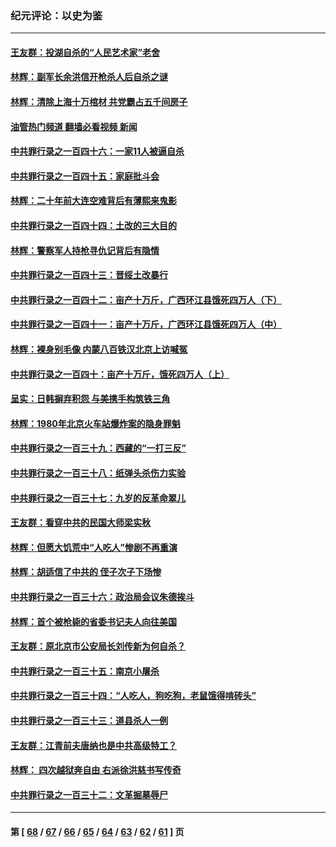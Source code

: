 ### 纪元评论：以史为鉴
---
#### [王友群：投湖自杀的“人民艺术家”老舍](../../pages/nsc1028/n14038027.md?07240330) 
#### [林辉：副军长余洪信开枪杀人后自杀之谜](../../pages/nsc1028/n14037038.md?07240330) 
#### [林辉：清除上海十万棺材 共党霸占五千间房子](../../pages/nsc1028/n14033735.md?07240330) 
#### [油管热门频道 翻墙必看视频 新闻](ok?07240330)
#### [中共罪行录之一百四十六：一家11人被逼自杀](../../pages/nsc1028/n14032932.md?07240330) 
#### [中共罪行录之一百四十五：家庭批斗会](../../pages/nsc1028/n14031487.md?07240330) 
#### [林辉：二十年前大连空难背后有薄熙来鬼影](../../pages/nsc1028/n14031069.md?07240330) 
#### [中共罪行录之一百四十四：土改的三大目的](../../pages/nsc1028/n14030522.md?07240330) 
#### [林辉：警察军人持枪寻仇记背后有隐情](../../pages/nsc1028/n14029745.md?07240330) 
#### [中共罪行录之一百四十三：晋绥土改暴行](../../pages/nsc1028/n14029965.md?07240330) 
#### [中共罪行录之一百四十二：亩产十万斤，广西环江县饿死四万人（下）](../../pages/nsc1028/n14027911.md?07240330) 
#### [中共罪行录之一百四十一：亩产十万斤，广西环江县饿死四万人（中）](../../pages/nsc1028/n14027089.md?07240330) 
#### [林辉：裸身别毛像 内蒙八百铁汉北京上访喊冤](../../pages/nsc1028/n14026693.md?07240330) 
#### [中共罪行录之一百四十：亩产十万斤，饿死四万人（上）](../../pages/nsc1028/n14026657.md?07240330) 
#### [呈实：日韩摒弃积怨 与美携手构筑铁三角](../../pages/nsc1028/n14025196.md?07240330) 
#### [林辉：1980年北京火车站爆炸案的隐身罪魁](../../pages/nsc1028/n14024093.md?07240330) 
#### [中共罪行录之一百三十九：西藏的“一打三反”](../../pages/nsc1028/n14024088.md?07240330) 
#### [中共罪行录之一百三十八：纸弹头杀伤力实验](../../pages/nsc1028/n14022692.md?07240330) 
#### [中共罪行录之一百三十七：九岁的反革命翠儿](../../pages/nsc1028/n14020997.md?07240330) 
#### [王友群：看穿中共的民国大师梁实秋](../../pages/nsc1028/n14020649.md?07240330) 
#### [林辉：但愿大饥荒中“人吃人”惨剧不再重演](../../pages/nsc1028/n14020531.md?07240330) 
#### [林辉：胡适信了中共的 侄子次子下场惨](../../pages/nsc1028/n14019760.md?07240330) 
#### [中共罪行录之一百三十六：政治局会议朱德挨斗](../../pages/nsc1028/n14017983.md?07240330) 
#### [林辉：首个被枪毙的省委书记夫人向往美国](../../pages/nsc1028/n14017481.md?07240330) 
#### [王友群：原北京市公安局长刘传新为何自杀？](../../pages/nsc1028/n14016995.md?07240330) 
#### [中共罪行录之一百三十五：南京小屠杀](../../pages/nsc1028/n14015189.md?07240330) 
#### [中共罪行录之一百三十四：“人吃人，狗吃狗，老鼠饿得啃砖头”](../../pages/nsc1028/n14014478.md?07240330) 
#### [中共罪行录之一百三十三：道县杀人一例](../../pages/nsc1028/n14014033.md?07240330) 
#### [王友群：江青前夫唐纳也是中共高级特工？](../../pages/nsc1028/n14011375.md?07240330) 
#### [林辉： 四次越狱奔自由 右派徐洪慈书写传奇](../../pages/nsc1028/n14010438.md?07240330) 
#### [中共罪行录之一百三十二：文革掘墓辱尸](../../pages/nsc1028/n14009626.md?07240330) 

---
#### 第 [ [68](./68.md?07240330) / [67](./67.md?07240330) / [66](./66.md?07240330) / [65](./65.md?07240330) / [64](./64.md?07240330) / [63](./63.md?07240330) / [62](./62.md?07240330) / [61](./61.md?07240330) ] 页
